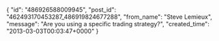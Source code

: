  {
   "id": "486926588009945",
   "post_id": "462493170453287_486919824677288",
   "from_name": "Steve Lemieux",
   "message": "Are you using a specific trading strategy?",
   "created_time": "2013-03-03T00:03:47+0000"
 }
